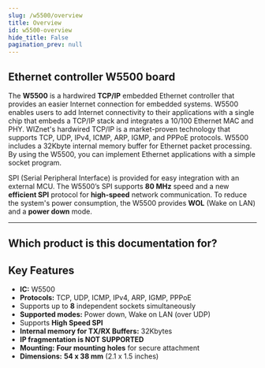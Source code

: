 ```yaml
---  
slug: /w5500/overview  
title: Overview  
id: w5500-overview  
hide_title: False  
pagination_prev: null  
---
```


## Ethernet controller W5500 board

The **W5500** is a hardwired **TCP/IP** embedded Ethernet controller that provides an easier Internet connection for embedded systems. W5500 enables users to add Internet connectivity to their applications with a single chip that embeds a TCP/IP stack and integrates a 10/100 Ethernet MAC and PHY. WIZnet's hardwired TCP/IP is a market-proven technology that supports TCP, UDP, IPv4, ICMP, ARP, IGMP, and PPPoE protocols. W5500 includes a 32Kbyte internal memory buffer for Ethernet packet processing. By using the W5500, you can implement Ethernet applications with a simple socket program.

SPI (Serial Peripheral Interface) is provided for easy integration with an external MCU. The W5500’s SPI supports **80 MHz** speed and a new **efficient SPI** protocol for **high-speed** network communication. To reduce the system's power consumption, the W5500 provides **WOL** (Wake on LAN) and a **power down** mode.

<CenteredImage src="/img/w5500/333039.png" alt="W5500" caption="W5500 Ethernet controllers"/>

---

## Which product is this documentation for?

<QuickLink 
  title="Ethernet controller W5500 board" 
  description="333039"
  url="https://soldered.com/product/ethernet-controller-w5500-board/"
  image="/img/w5500/333039.png" 
/>

## Key Features

- **IC:** W5500
- **Protocols:** TCP, UDP, ICMP, IPv4, ARP, IGMP, PPPoE
- Supports up to **8** independent sockets simultaneously
- **Supported modes:** Power down, Wake on LAN (over UDP)
- Supports **High Speed SPI**
- **Internal memory for TX/RX Buffers:** 32Kbytes
- **IP fragmentation is NOT SUPPORTED**
- **Mounting:** **Four mounting holes** for secure attachment
- **Dimensions:** **54 x 38 mm** (2.1 x 1.5 inches)